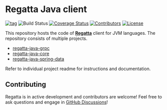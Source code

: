 # Regatta Java client
[![tag](https://img.shields.io/github/tag/jamf/regatta-java.svg)](https://github.com/jamf/regatta-java/releases)
![Build Status](https://github.com/jamf/regatta-java/actions/workflows/test.yml/badge.svg)
[![Coverage Status](https://coveralls.io/repos/github/jamf/regatta-java/badge.svg?branch=main)](https://coveralls.io/github/jamf/regatta-java?branch=main)
[![Contributors](https://img.shields.io/github/contributors/jamf/regatta-java)](https://github.com/jamf/regatta-java/graphs/contributors)
[![License](https://img.shields.io/github/license/jamf/regatta-go)](LICENSE)

This repository hosts the code of [**Regatta**](https://engineering.jamf.com/regatta/) client for JVM languages. The repository consists of multiple projects.
* [regatta-java-grpc](./regatta-java-grpc)
* [regatta-java-core](./regatta-java-core)
* [regatta-java-spring-data](./regatta-java-spring-data)

Refer to individual project readme for instructions and documentation.

## Contributing

Regatta is in active development and contributors are welcome! Feel free to ask questions and engage in [GitHub Discussions](https://github.com/jamf/regatta-go/discussions)!

